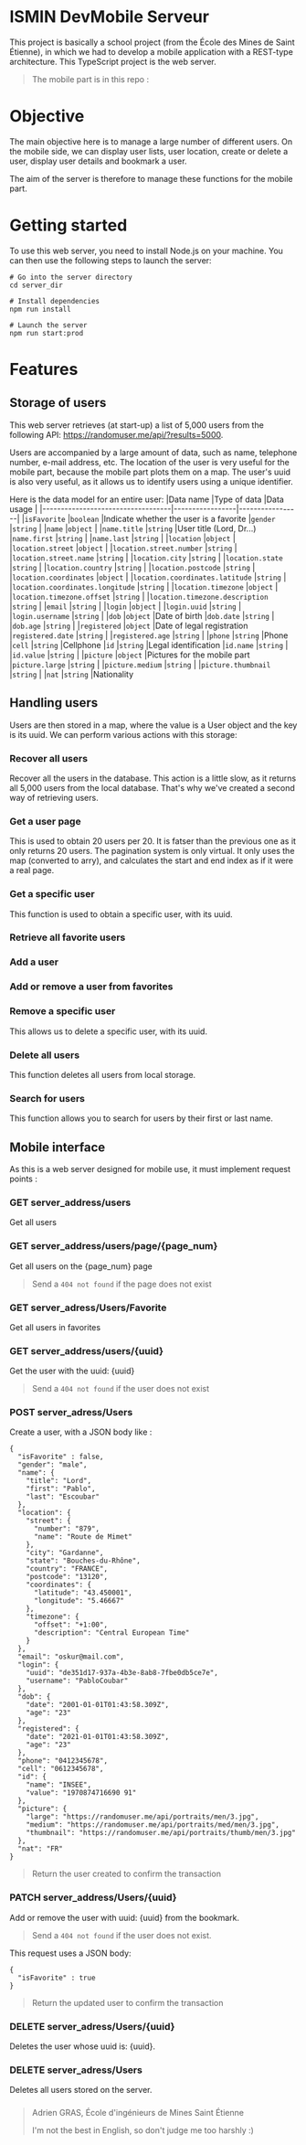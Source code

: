 # ISMIN DevMobile Serveur

This project is basically a school project (from the École des Mines de Saint Étienne), in which we had to develop a mobile application with a REST-type architecture. This TypeScript project is the web server.

> The mobile part is in this repo :
> 



# Objective

The main objective here is to manage a large number of different users. On the mobile side, we can display user lists, user location, create or delete a user, display user details and bookmark a user.

The aim of the server is therefore to manage these functions for the mobile part.



# Getting started

To use this web server, you need to install Node.js on your machine. You can then use the following steps to launch the server:

```
# Go into the server directory
cd server_dir

# Install dependencies
npm run install

# Launch the server
npm run start:prod
```



# Features

## Storage of users

This web server retrieves (at start-up) a list of 5,000 users from the following API: https://randomuser.me/api/?results=5000. 

Users are accompanied by a large amount of data, such as name, telephone number, e-mail address, etc. The location of the user is very useful for the mobile part, because the mobile part plots them on a map. The user's uuid is also very useful, as it allows us to identify users using a unique identifier.

Here is the data model for an entire user:
|Data name                          |Type of data     |Data usage       |
|-----------------------------------|-----------------|-----------------|
|`isFavorite`                       |`boolean`        |Indicate whether the user is a favorite
|`gender`                           |`string`         |
|`name`                             |`object`         |
|`name.title`                       |`string`         |User title (Lord, Dr...)
|`name.first`                       |`string`         |
|`name.last`                        |`string`         |
|`location`                         |`object`         |
|`location.street`                  |`object`         |
|`location.street.number`           |`string`         |
|`location.street.name`             |`string`         |
|`location.city`                    |`string`         |
|`location.state`                   |`string`         |
|`location.country`                 |`string`         |
|`location.postcode`                |`string`         |
|`location.coordinates`             |`object`         |
|`location.coordinates.latitude`    |`string`         |
|`location.coordinates.longitude`   |`string`         |
|`location.timezone`                |`object`         |
|`location.timezone.offset`         |`string`         |
|`location.timezone.description`    |`string`         |
|`email`                            |`string`         |
|`login`                            |`object`         |
|`login.uuid`                       |`string`         |
|`login.username`                   |`string`         |
|`dob`                              |`object`         |Date of birth
|`dob.date`                         |`string`         |
|`dob.age`                          |`string`         |
|`registered`                       |`object`         |Date of legal registration
|`registered.date`                  |`string`         |
|`registered.age`                   |`string`         |
|`phone`                            |`string`         |Phone
|`cell`                             |`string`         |Cellphone
|`id`                               |`string`         |Legal identification
|`id.name`                          |`string`         |
|`id.value`                         |`string`         |
|`picture`                          |`object`         |Pictures for the mobile part
|`picture.large`                    |`string`         |
|`picture.medium`                   |`string`         |
|`picture.thumbnail`                |`string`         |
|`nat`                              |`string`         |Nationality



## Handling users

Users are then stored in a map, where the value is a User object and the key is its uuid. We can perform various actions with this storage:


### Recover all users

Recover all the users in the database. This action is a little slow, as it returns all 5,000 users from the local database. That's why we've created a second way of retrieving users.


###  Get a user page

This is used to obtain 20 users per 20. It is fatser than the previous one as it only returns 20 users. The pagination system is only virtual. It only uses the map (converted to arry), and calculates the start and end index as if it were a real page.


### Get a specific user

This function is used to obtain a specific user, with its uuid.


### Retrieve all favorite users


### Add a user


### Add or remove a user from favorites


### Remove a specific user

This allows us to delete a specific user, with its uuid.


### Delete all users

This function deletes all users from local storage.


### Search for users

This function allows you to search for users by their first or last name.



## Mobile interface

As this is a web server designed for mobile use, it must implement request points :


### GET server_address/users

Get all users


### GET server_address/users/page/{page_num}

Get all users on the {page_num} page
> Send a `404 not found` if the page does not exist


### GET server_adress/Users/Favorite

Get all users in favorites


### GET server_address/users/{uuid}

Get the user with the uuid: {uuid}
> Send a `404 not found` if the user does not exist


### POST server_adress/Users

Create a user, with a JSON body like :
```
{
  "isFavorite" : false,
  "gender": "male",
  "name": {
    "title": "Lord",
    "first": "Pablo",
    "last": "Escoubar"
  },
  "location": {
    "street": {
      "number": "879",
      "name": "Route de Mimet"
    },
    "city": "Gardanne",
    "state": "Bouches-du-Rhône",
    "country": "FRANCE",
    "postcode": "13120",
    "coordinates": {
      "latitude": "43.450001",
      "longitude": "5.46667"
    },
    "timezone": {
      "offset": "+1:00",
      "description": "Central European Time"
    }
  },
  "email": "oskur@mail.com",
  "login": {
    "uuid": "de351d17-937a-4b3e-8ab8-7fbe0db5ce7e",
    "username": "PabloCoubar"
  },
  "dob": {
    "date": "2001-01-01T01:43:58.309Z",
    "age": "23"
  },
  "registered": {
    "date": "2021-01-01T01:43:58.309Z",
    "age": "23"
  },
  "phone": "0412345678",
  "cell": "0612345678",
  "id": {
    "name": "INSEE",
    "value": "1970874716690 91"
  },
  "picture": {
    "large": "https://randomuser.me/api/portraits/men/3.jpg",
    "medium": "https://randomuser.me/api/portraits/med/men/3.jpg",
    "thumbnail": "https://randomuser.me/api/portraits/thumb/men/3.jpg"
  },
  "nat": "FR"
}
```
> Return the user created to confirm the transaction


### PATCH server_address/Users/{uuid}

Add or remove the user with uuid: {uuid} from the bookmark.
> Send a `404 not found` if the user does not exist.

This request uses a JSON body:
```
{
  "isFavorite" : true
}
```
> Return the updated user to confirm the transaction


### DELETE server_adress/Users/{uuid}

Deletes the user whose uuid is: {uuid}.


### DELETE server_adress/Users

Deletes all users stored on the server.

### 
> Adrien GRAS, École d'ingénieurs de Mines Saint Étienne
>
> I'm not the best in English, so don't judge me too harshly :)

